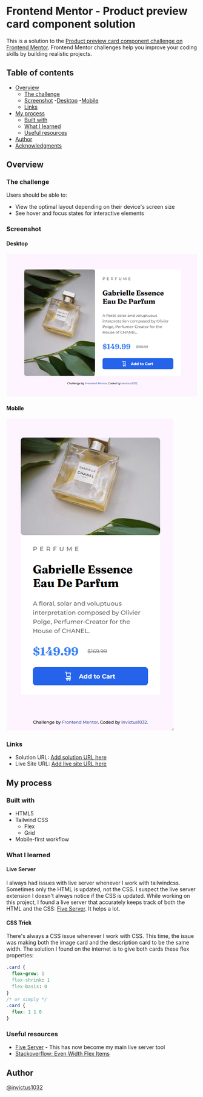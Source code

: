 # Frontend Mentor - Product preview card component solution

This is a solution to the [Product preview card component challenge on Frontend Mentor](https://www.frontendmentor.io/challenges/product-preview-card-component-GO7UmttRfa). Frontend Mentor challenges help you improve your coding skills by building realistic projects. 

## Table of contents

- [Overview](#overview)
  - [The challenge](#the-challenge)
  - [Screenshot](#screenshot)
    -[Desktop](#desktop)
    -[Mobile](#mobile)
  - [Links](#links)
- [My process](#my-process)
  - [Built with](#built-with)
  - [What I learned](#what-i-learned)
  - [Useful resources](#useful-resources)
- [Author](#author)
- [Acknowledgments](#acknowledgments)

## Overview

### The challenge

Users should be able to:

- View the optimal layout depending on their device's screen size
- See hover and focus states for interactive elements

### Screenshot

#### Desktop

![Desktop Preview](./screenshots/desktop.png)

#### Mobile
![Mobile Preview](./screenshots/mobile.png)

### Links

- Solution URL: [Add solution URL here](https://your-solution-url.com)
- Live Site URL: [Add live site URL here](https://your-live-site-url.com)

## My process

### Built with

- HTML5
- Tailwind CSS
  - Flex
  - Grid
- Mobile-first workflow

### What I learned

#### Live Server

I always had issues with live server whenever I work with tailwindcss. Sometimes only the HTML is updated, not the CSS. I suspect the live server extension I doesn't always notice if the CSS is updated. While working on this project, I found a live server that accurately keeps track of both the HTML and the CSS: [Five Server](https://marketplace.visualstudio.com/items?itemName=yandeu.five-server). It helps a lot. 

#### CSS Trick

There's always a CSS issue whenever I work with CSS. This time, the issue was making both the image card and the description card to be the same width. The solution I found on the internet is to give both cards these flex properties:

```css
.card {
  flex-grow: 1
  flex-shrink: 1
  flex-basis: 0
}
/* or simply */
.card {
  flex: 1 1 0
}
```

### Useful resources

- [Five Server](https://marketplace.visualstudio.com/items?itemName=yandeu.five-server) - This has now become my main live server tool
- [Stackoverflow: Even Width Flex Items](https://stackoverflow.com/questions/29503227/how-to-make-flexbox-items-the-same-size)

## Author

[@invictus1032](https://www.frontendmentor.io/profile/invictus1032)